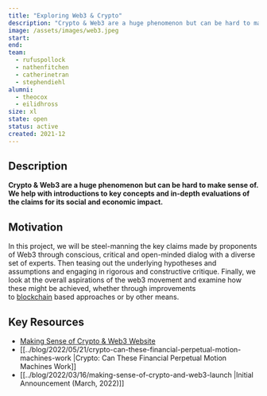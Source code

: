 ```yaml
---
title: "Exploring Web3 & Crypto"
description: "Crypto & Web3 are a huge phenomenon but can be hard to make sense of. We help with introductions to key concepts and in-depth evaluations of the claims for its social and economic impact."
image: /assets/images/web3.jpeg
start:
end: 
team:
  - rufuspollock
  - nathenfitchen
  - catherinetran
  - stephendiehl
alumni:
  - theocox
  - eilidhross
size: xl
state: open
status: active
created: 2021-12
---
```


## Description

**Crypto & Web3 are a huge phenomenon but can be hard to make sense of. We help with introductions to key concepts and in-depth evaluations of the claims for its social and economic impact.**

## Motivation

In this project, we will be steel-manning the key claims made by proponents of Web3 through conscious, critical and open-minded dialog with a diverse set of experts. Then teasing out the underlying hypotheses and assumptions and engaging in rigorous and constructive critique. Finally, we look at the overall aspirations of the web3 movement and examine how these might be achieved, whether through improvements to [blockchain](https://web3.lifeitself.org/concepts/blockchain) based approaches or by other means.

## Key Resources

- [Making Sense of Crypto & Web3 Website](https://web3.lifeitself.org/)
- [[../blog/2022/05/21/crypto-can-these-financial-perpetual-motion-machines-work |Crypto: Can These Financial Perpetual Motion Machines Work]]
- [[../blog/2022/03/16/making-sense-of-crypto-and-web3-launch |Initial Announcement (March, 2022)]]